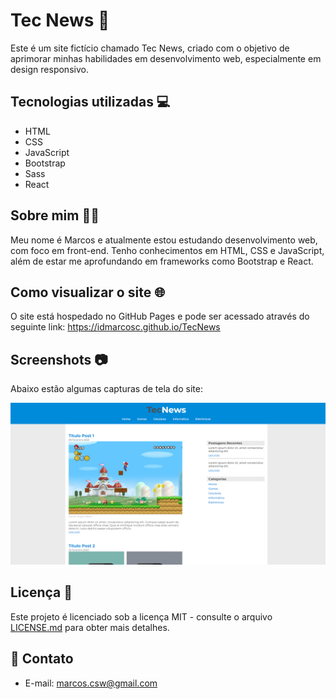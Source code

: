 # Tec News 📰

Este é um site fictício chamado Tec News, criado com o objetivo de aprimorar minhas habilidades em desenvolvimento web, especialmente em design responsivo.

## Tecnologias utilizadas 💻

- HTML
- CSS
- JavaScript
- Bootstrap
- Sass
- React

## Sobre mim 🙋‍♂️

Meu nome é Marcos e atualmente estou estudando desenvolvimento web, com foco em front-end. Tenho conhecimentos em HTML, CSS e JavaScript, além de estar me aprofundando em frameworks como Bootstrap e React.

## Como visualizar o site 🌐

O site está hospedado no GitHub Pages e pode ser acessado através do seguinte link: https://idmarcosc.github.io/TecNews

## Screenshots 📷

Abaixo estão algumas capturas de tela do site:

![Tec News - Desktop](/print/desktop.png)

## Licença 📝

Este projeto é licenciado sob a licença MIT - consulte o arquivo [LICENSE.md](/LICENSE.md) para obter mais detalhes.

## 📧 Contato

- E-mail: marcos.csw@gmail.com

